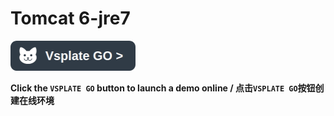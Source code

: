 # Tomcat 6-jre7

<a href="https://www.vsplate.com/?docker-compose=https://github.com/vsplate/dcenvs/tomcat/6-jre7"><img alt="VSPLATE GO" src="https://raw.githubusercontent.com/vsplate/images/master/vsgo_btn.png" width="200px"></a>

**Click the `VSPLATE GO` button to launch a demo online / 点击`VSPLATE GO`按钮创建在线环境**